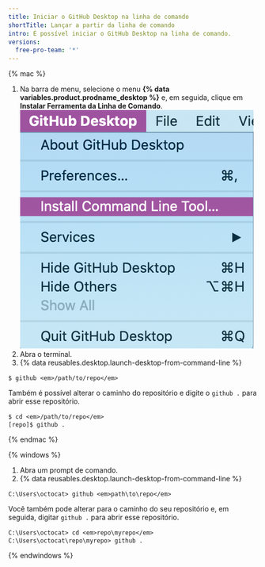 ```yaml
---
title: Iniciar o GitHub Desktop na linha de comando
shortTitle: Lançar a partir da linha de comando
intro: É possível iniciar o GitHub Desktop na linha de comando.
versions:
  free-pro-team: '*'
---
```


{% mac %}

1. Na barra de menu, selecione o menu **{% data variables.product.prodname_desktop %}** e, em seguida, clique em **Instalar Ferramenta da Linha de Comando**. ![Instalar opção de Ferramenta de Linha de Comando no menu suspenso {% data variables.product.prodname_desktop %}](/assets/images/help/desktop/mac-install-command-line-tool.png)
2. Abra o terminal.
3. {% data reusables.desktop.launch-desktop-from-command-line %}

  ```shell
  $ github <em>/path/to/repo</em>
  ```

  Também é possível alterar o caminho do repositório e digite o `github .` para abrir esse repositório.

  ```shell
  $ cd <em>/path/to/repo</em>
  [repo]$ github .
  ```

{% endmac %}

{% windows %}

1. Abra um prompt de comando.
2. {% data reusables.desktop.launch-desktop-from-command-line %}

  ```shell
  C:\Users\octocat> github <em>path\to\repo</em>
  ```

 Você também pode alterar para o caminho do seu repositório e, em seguida, digitar `github .` para abrir esse repositório.

  ```shell
  C:\Users\octocat> cd <em>repo\myrepo</em>
  C:\Users\octocat\repo\myrepo> github .
  ```

{% endwindows %}
